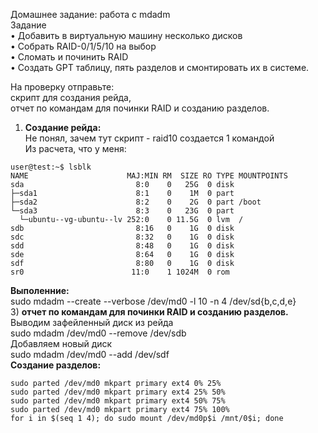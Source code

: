 Домашнее задание: работа с mdadm  
Задание  
• Добавить в виртуальную машину несколько дисков  
• Собрать RAID-0/1/5/10 на выбор  
• Сломать и починить RAID  
• Создать GPT таблицу, пять разделов и смонтировать их в системе.  

На проверку отправьте:  
скрипт для создания рейда,   
отчет по командам для починки RAID и созданию разделов.  

1) **Создание рейда:**  
Не понял, зачем тут скрипт - raid10 создается 1 командой  
Из расчета, что у меня:  
```
user@test:~$ lsblk
NAME                      MAJ:MIN RM  SIZE RO TYPE MOUNTPOINTS
sda                         8:0    0   25G  0 disk
├─sda1                      8:1    0    1M  0 part
├─sda2                      8:2    0    2G  0 part /boot
└─sda3                      8:3    0   23G  0 part
  └─ubuntu--vg-ubuntu--lv 252:0    0 11.5G  0 lvm  /
sdb                         8:16   0    1G  0 disk
sdc                         8:32   0    1G  0 disk
sdd                         8:48   0    1G  0 disk
sde                         8:64   0    1G  0 disk
sdf                         8:80   0    1G  0 disk
sr0                        11:0    1 1024M  0 rom
```
**Выполенние:**  
sudo mdadm --create --verbose /dev/md0 -l 10 -n 4 /dev/sd{b,c,d,e}  
3) **отчет по командам для починки RAID и созданию разделов.**  
Выводим зафейленный диск из рейда  
sudo mdadm /dev/md0 --remove /dev/sdb  
Добавляем новый диск  
sudo mdadm /dev/md0 --add /dev/sdf  
**Создание разделов:**  
```
sudo parted /dev/md0 mkpart primary ext4 0% 25%
sudo parted /dev/md0 mkpart primary ext4 25% 50%
sudo parted /dev/md0 mkpart primary ext4 50% 75%
sudo parted /dev/md0 mkpart primary ext4 75% 100%
for i in $(seq 1 4); do sudo mount /dev/md0p$i /mnt/0$i; done
```
